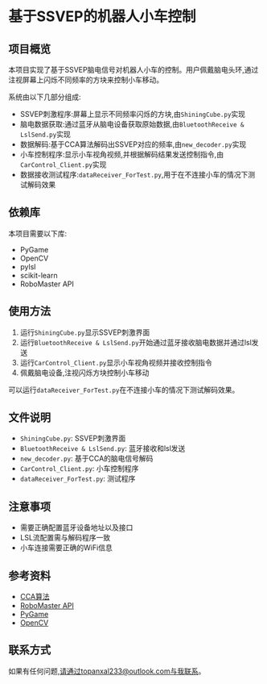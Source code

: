 # 基于SSVEP的机器人小车控制

## 项目概览

本项目实现了基于SSVEP脑电信号对机器人小车的控制。用户佩戴脑电头环,通过注视屏幕上闪烁不同频率的方块来控制小车移动。

系统由以下几部分组成:

- SSVEP刺激程序:屏幕上显示不同频率闪烁的方块,由`ShiningCube.py`实现
- 脑电数据获取:通过蓝牙从脑电设备获取原始数据,由`BluetoothReceive & LslSend.py`实现
- 数据解码:基于CCA算法解码出SSVEP对应的频率,由`new_decoder.py`实现
- 小车控制程序:显示小车视角视频,并根据解码结果发送控制指令,由`CarControl_Client.py`实现
- 数据接收测试程序:`dataReceiver_ForTest.py`,用于在不连接小车的情况下测试解码效果

## 依赖库

本项目需要以下库:

- PyGame
- OpenCV
- pylsl
- scikit-learn
- RoboMaster API

## 使用方法

1. 运行`ShiningCube.py`显示SSVEP刺激界面
2. 运行`BluetoothReceive & LslSend.py`开始通过蓝牙接收脑电数据并通过lsl发送
3. 运行`CarControl_Client.py`显示小车视角视频并接收控制指令
4. 佩戴脑电设备,注视闪烁方块控制小车移动

可以运行`dataReceiver_ForTest.py`在不连接小车的情况下测试解码效果。

## 文件说明

- `ShiningCube.py`: SSVEP刺激界面
- `BluetoothReceive & LslSend.py`: 蓝牙接收和lsl发送
- `new_decoder.py`: 基于CCA的脑电信号解码
- `CarControl_Client.py`: 小车控制程序
- `dataReceiver_ForTest.py`: 测试程序

## 注意事项

- 需要正确配置蓝牙设备地址以及接口
- LSL流配置需与解码程序一致
- 小车连接需要正确的WiFi信息

## 参考资料

- [CCA算法](https://ieeexplore.ieee.org/document/6165309)
- [RoboMaster API](https://lab.dji.com/developers/robomaster-s1)
- [PyGame](https://www.pygame.org/docs/)
- [OpenCV](https://docs.opencv.org/4.x/d6/d00/tutorial_py_root.html)

## 联系方式

如果有任何问题,请通过topanxal233@outlook.com与我联系。
